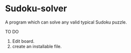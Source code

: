 # Sudoku-solver
A program which can solve any valid typical Sudoku puzzle.



TO DO
1) Edit board.
2) create an installable file.
